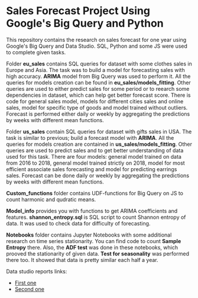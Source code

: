 # Sales Forecast Project Using Google's Big Query and Python

This repository contains the research on sales forecast for one year using Google's Big Query and Data Studio. SQL, Python and some JS were used to complete given tasks.

Folder **eu_sales** contains SQL queries for dataset with some clothes sales in Europe and Asia. The task was to build a model for forecasting sales with high accuracy. **ARIMA** model from Big Query was used to perform it. All the queries for models creation can be found in **eu_sales/models_fitting**. Other queries are used to either predict sales for some period or to reearch some dependencies in dataset, which can help get better forecast score. There is code for general sales model, models for different cities sales and online sales, model for specific type of goods and model trained without outliers. Forecast is performed either daily or weekly by aggregating the predictions by weeks with different mean functions.

Folder **us_sales** contain SQL queries for dataset with gifts sales in USA. The task is similar to previous; build a forecast model with **ARIMA**. All the queries for models creation are contained in **us_sales/models_fitting**. Other queries are used to predict sales and to get better understanding of data used for this task. There are four models: general model trained on data from 2016 to 2018, general model trained strictly on 2018, model for most efficient associate sales forecasting and model for predicting earrings sales. Forecast can be done daily or weekly by aggregating the predictions by weeks with different mean functions.

**Custom_functions** folder contains UDF-functions for Big Query on JS to count harmonic and qudratic means.

**Model_info** provides you with functions to get ARIMA coefficients and features. **shannon_entropy.sql** is SQL script to count Shannon entropy of data. It was used to check data for difficulty of forecasting.

**Notebooks** folder contains Jupyter Notebooks with some additional research on time series stationarity. You can find code to count **Sample Entropy** there. Also, the **ADF test** was done in these notebooks, which prooved the stationarity of given data. **Test for seasonality** was performed there too. It showed that data is pretty similar each half a year.

Data studio reports links:
* [First one](https://datastudio.google.com/reporting/9ddc4bbd-a368-4d96-aca7-9b7ca15a66a1)
* [Second one](https://datastudio.google.com/reporting/a948f72b-a16e-4dea-adc0-d93683820566)
